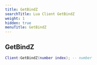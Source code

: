 ```yaml
---
title: GetBindZ
searchTitle: Lua Client GetBindZ
weight: 1
hidden: true
menuTitle: GetBindZ
---
```

## GetBindZ
```lua
Client:GetBindZ(number index); -- number
```